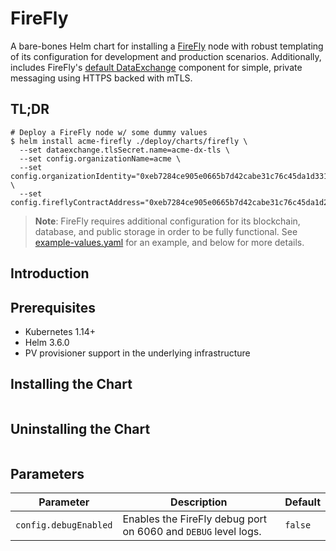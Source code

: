 # FireFly

A bare-bones Helm chart for installing a [FireFly](https://github.com/hyperledger-labs/firefly) node with robust templating of its configuration
for development and production scenarios. Additionally, includes FireFly's [default DataExchange](https://github.com/hyperledger-labs/firefly-dataexchange-https) component
for simple, private messaging using HTTPS backed with mTLS.

## TL;DR

```shell
# Deploy a FireFly node w/ some dummy values
$ helm install acme-firefly ./deploy/charts/firefly \
  --set dataexchange.tlsSecret.name=acme-dx-tls \
  --set config.organizationName=acme \
  --set config.organizationIdentity="0xeb7284ce905e0665b7d42cabe31c76c45da1d331" \
  --set config.fireflyContractAddress="0xeb7284ce905e0665b7d42cabe31c76c45da1d254"
```

> **Note**: FireFly requires additional configuration for its blockchain, database, and public storage in order to be fully functional. See [example-values.yaml](ci/it-values.yaml) for an example, and below for more details.

## Introduction



## Prerequisites

* Kubernetes 1.14+
* Helm 3.6.0
* PV provisioner support in the underlying infrastructure

## Installing the Chart

```shell

```

## Uninstalling the Chart

```shell

```

## Parameters

| Parameter                                     | Description                                                                                                                                                                                                                                                                                                                                                                                                                                                                | Default                                                       |
|-----------------------------------------------|----------------------------------------------------------------------------------------------------------------------------------------------------------------------------------------------------------------------------------------------------------------------------------------------------------------------------------------------------------------------------------------------------------------------------------------------------------------------------|---------------------------------------------------------------|
| `config.debugEnabled` | Enables the FireFly debug port on 6060 and `DEBUG` level logs. | `false` |